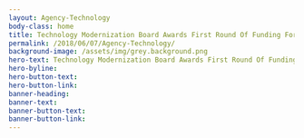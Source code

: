 ```yaml
---
layout: Agency-Technology
body-class: home
title: Technology Modernization Board Awards First Round Of Funding For Modernizing Agency Technology
permalink: /2018/06/07/Agency-Technology/
background-image: /assets/img/grey.background.png
hero-text: Technology Modernization Board Awards First Round Of Funding For Modernizing Agency Technology
hero-byline:
hero-button-text: 
hero-button-link: 
banner-heading: 
banner-text: 
banner-button-text: 
banner-button-link: 
---
```

